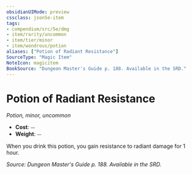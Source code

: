 ```yaml
---
obsidianUIMode: preview
cssclass: json5e-item
tags:
- compendium/src/5e/dmg
- item/rarity/uncommon
- item/tier/minor
- item/wondrous/potion
aliases: ["Potion of Radiant Resistance"]
SourceType: "Magic Item"
NoteIcon: magicitem
BookSource: "Dungeon Master's Guide p. 188. Available in the SRD."
---
```

# Potion of Radiant Resistance
*Potion, minor, uncommon*  

- **Cost**: ⏤
- **Weight**: ⏤

When you drink this potion, you gain resistance to radiant damage for 1 hour.

*Source: Dungeon Master's Guide p. 188. Available in the SRD.*